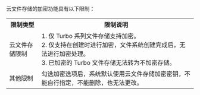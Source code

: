 云文件存储的加密功能具有以下限制：
<table>
   <tr>
      <th>限制类型</th>
      <th>限制说明</th>
   </tr>
   <tr>
      <td>云文件存储限制</td>
      <td>1.	仅 Turbo 系列文件存储支持加密。<br>
2.	仅支持在创建时进行加密，文件系统创建完成后，无法进行加密处理。<br>
3.	已加密的 Turbo 文件存储无法转为不加密存储。</td>
   </tr>
   <tr>
      <td> 其他限制</td>
      <td>勾选加密选项后，系统默认使用云文件存储加密密钥，不能自行指定，不能删除，也无法更改。</td>
   </tr>
</table>


